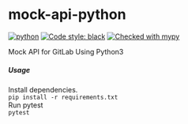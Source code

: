 # mock-api-python
[![python](https://img.shields.io/badge/Python-3.12-3776AB.svg?style=flat&logo=python&logoColor=white)](https://www.python.org)
[![Code style: black](https://img.shields.io/badge/code%20style-black-000000.svg)](https://github.com/psf/black)
[![Checked with mypy](http://www.mypy-lang.org/static/mypy_badge.svg)](http://mypy-lang.org/)

Mock API for GitLab Using Python3

##### Usage 
Install dependencies.  
`pip install -r requirements.txt`  
Run pytest  
`pytest`  
